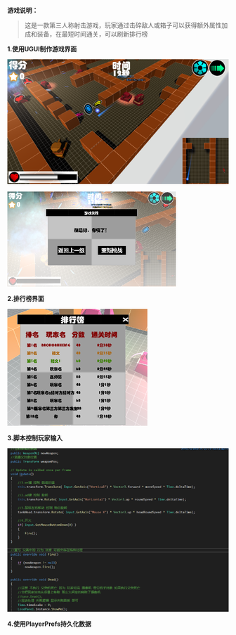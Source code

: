 **游戏说明：**

> 这是一款第三人称射击游戏，玩家通过击碎敌人或箱子可以获得额外属性加成和装备，在最短时间通关，可以刷新排行榜
>

**1.使用UGUI制作游戏界面**

![](Image/01.png)

![](Image/02.png)

**2.排行榜界面**

![](Image/03.png)

**3.脚本控制玩家输入**

![](Image/04.png)

**4.使用PlayerPrefs持久化数据**